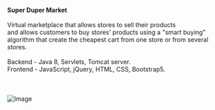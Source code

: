 

**Super Duper Market**</br></br>
Virtual marketplace that allows stores to sell their products </br>
and allows customers to buy stores' products using a "smart buying"</br> 
algorithm that create the cheapest cart from one store or from several stores.</br></br>
Backend - Java 8, Servlets, Tomcat server.</br>
Frontend - JavaScript, jQuery, HTML, CSS, Bootstrap5.</br></br></br></br>
![Image](https://cdn.picpng.com/shopping_cart/small/shopping-cart-shopping-icon-66944.png)

